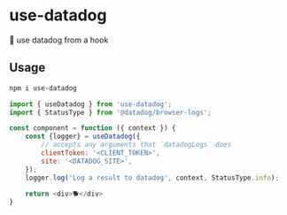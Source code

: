 # use-datadog
:dog: use datadog from a hook

## Usage

```bash
npm i use-datadog
```

```javascript
import { useDatadog } from 'use-datadog';
import { StatusType } from '@datadog/browser-logs';

const component = function ({ context }) {
    const {logger} = useDatadog({
        // accepts any arguments that `datadogLogs` does
        clientToken: '<CLIENT_TOKEN>',
        site: '<DATADOG_SITE>',
    });
    logger.log('Log a result to datadog', context, StatusType.info);
    
    return <div>🐕</div>
}
```